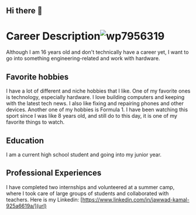 ## Hi there 👋

# Career Description![wp7956319](https://github.com/user-attachments/assets/d4f15c02-b943-48de-9e5f-6cb65cedc156)

Although I am 16 years old and don't technically have a career yet, I want to go into something engineering-related and work with hardware. 

## Favorite hobbies 

I have a lot of different and niche hobbies that I like. One of my favorite ones is technology, especially hardware. I love building computers and keeping with the latest tech news. I also like fixing and repairing phones and other devices. Another one of my hobbies is Formula 1. I have been watching this sport since I was like 8 years old, and still do to this day, it is one of my favorite things to watch. 

## Education 

I am a current high school student and going into my junior year. 

## Professional Experiences 

I have completed two internships and volunteered at a summer camp, where I took care of large groups of students and collaborated with teachers. 
Here is my Linkedin:
[https://www.linkedin.com/in/jawwad-kamal-925a6619a/](url)


<!--
**Jawwad1233/Jawwad1233** is a ✨ _special_ ✨ repository because its `README.md` (this file) appears on your GitHub profile.

Here are some ideas to get you started:

- 🔭 I’m currently working on ...
- 🌱 I’m currently learning ...
- 👯 I’m looking to collaborate on ...
- 🤔 I’m looking for help with ...
- 💬 Ask me about ...
- 📫 How to reach me: ...
- 😄 Pronouns: ...
- ⚡ Fun fact: ...
-->
